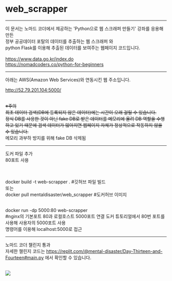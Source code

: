 # web_scrapper
---

이 문서는 노마드 코더에서 제공하는 'Python으로 웹 스크래퍼 만들기' 강좌를 응용해 만든</br>
정부 공공데이터 포탈의 데이터를 추출하는 웹 스크래퍼 와</br>
python Flask를 이용해 추출된 데이터를 보여주는 웹페이지 코드입니다.</br></br>
https://www.data.go.kr/index.do</br>
https://nomadcoders.co/python-for-beginners

---
아래는 AWS(Amazon Web Services)와 연동시킨 웹 주소입니다.</br>

http://52.79.201.104:5000/</br></br>


~~※주의</br>
최초 데이터 검색(DB에 등록되지 않은 데이터)에는 시간이 오래 걸릴 수 있습니다.</br>
정식 DB를 사용한 것이 아닌 fake DB로 받은 데이터를 메모리에 올려 DB 역할을 수행하고 있기 때문에 검색 데이터가 많아지면 웹페이지 자체가 정상적으로 작동하지 않을 수 있습니다.</br>~~
메모리 과부하 방지를 위해 fake DB 삭제됨

---
도커 파일 추가<br>
80포트 사용<br><br><br>


docker build -t web-scrapper . #깃허브 파일 빌드<br>
또는<br>
docker pull mentaldisaster/web_scrapper #도커허브 이미지<br><br>

docker run -dp 5000:80 web-scrapper<br>
#nginx의 기본포트 80과 로컬호스트 5000포트 연결 도커 튜토리얼에서 80번 포트를 사용해 사용자의 5000포트 사용<br>
명령어를 이용해 localhost:5000로 접근 

---

노마드 코더 챌린지 통과<br>
자세한 챌린지 코드는 https://replit.com/@mental-disaster/Day-Thirteen-and-Fourteen#main.py 에서 확인할 수 있습니다.<br><br>

<img src="https://user-images.githubusercontent.com/54014203/149989075-cb8e6c9b-45a4-4e40-959d-da7975ba4fd5.jpg"/>
